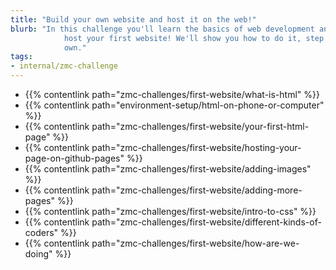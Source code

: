 ```yaml
---
title: "Build your own website and host it on the web!"
blurb: "In this challenge you'll learn the basics of web development and
            host your first website! We'll show you how to do it, step by step. You'll also learn about some of the best FREE learning resources around so you can continue learning on your
            own."
tags:
- internal/zmc-challenge
---
```



- {{% contentlink path="zmc-challenges/first-website/what-is-html" %}}
- {{% contentlink path="environment-setup/html-on-phone-or-computer" %}}
- {{% contentlink path="zmc-challenges/first-website/your-first-html-page" %}}
- {{% contentlink path="zmc-challenges/first-website/hosting-your-page-on-github-pages" %}}
- {{% contentlink path="zmc-challenges/first-website/adding-images" %}}
- {{% contentlink path="zmc-challenges/first-website/adding-more-pages" %}}
- {{% contentlink path="zmc-challenges/first-website/intro-to-css" %}}
- {{% contentlink path="zmc-challenges/first-website/different-kinds-of-coders" %}}
- {{% contentlink path="zmc-challenges/first-website/how-are-we-doing" %}}



